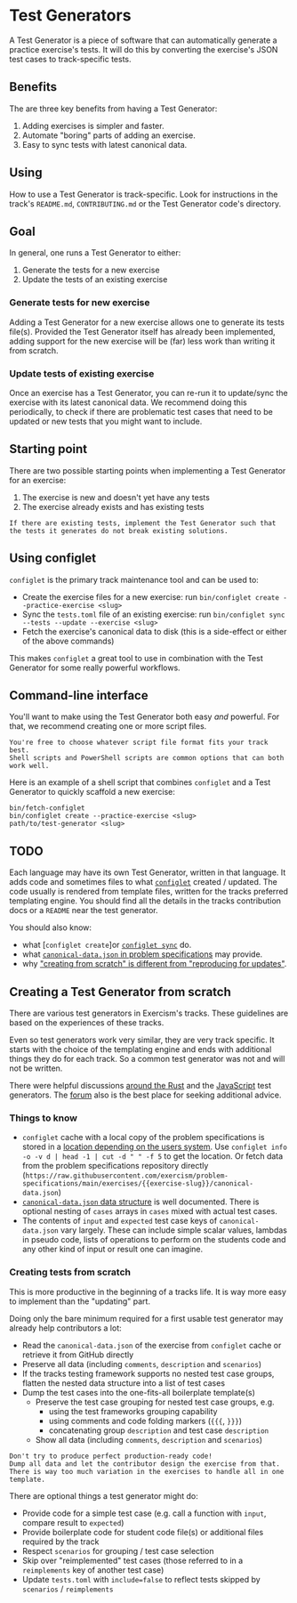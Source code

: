 # Test Generators

A Test Generator is a piece of software that can automatically generate a practice exercise's tests.
It will do this by converting the exercise's JSON test cases to track-specific tests.

## Benefits

The are three key benefits from having a Test Generator:

1. Adding exercises is simpler and faster.
2. Automate "boring" parts of adding an exercise.
3. Easy to sync tests with latest canonical data.

## Using

How to use a Test Generator is track-specific.
Look for instructions in the track's `README.md`, `CONTRIBUTING.md` or the Test Generator code's directory.

## Goal

In general, one runs a Test Generator to either:

1. Generate the tests for a new exercise
2. Update the tests of an existing exercise

### Generate tests for new exercise

Adding a Test Generator for a new exercise allows one to generate its tests file(s).
Provided the Test Generator itself has already been implemented, adding support for the new exercise will be (far) less work than writing it from scratch.

### Update tests of existing exercise

Once an exercise has a Test Generator, you can re-run it to update/sync the exercise with its latest canonical data.
We recommend doing this periodically, to check if there are problematic test cases that need to be updated or new tests that you might want to include.

## Starting point

There are two possible starting points when implementing a Test Generator for an exercise:

1. The exercise is new and doesn't yet have any tests
2. The exercise already exists and has existing tests

```exercism/caution
If there are existing tests, implement the Test Generator such that the tests it generates do not break existing solutions.
```

## Using configlet

`configlet` is the primary track maintenance tool and can be used to:

- Create the exercise files for a new exercise: run `bin/configlet create --practice-exercise <slug>`
- Sync the `tests.toml` file of an existing exercise: run `bin/configlet sync --tests --update --exercise <slug>`
- Fetch the exercise's canonical data to disk (this is a side-effect or either of the above commands)

This makes `configlet` a great tool to use in combination with the Test Generator for some really powerful workflows.

## Command-line interface

You'll want to make using the Test Generator both easy _and_ powerful.
For that, we recommend creating one or more script files.

```exercism/note
You're free to choose whatever script file format fits your track best.
Shell scripts and PowerShell scripts are common options that can both work well.
```

Here is an example of a shell script that combines `configlet` and a Test Generator to quickly scaffold a new exercise:

```shell
bin/fetch-configlet
bin/configlet create --practice-exercise <slug>
path/to/test-generator <slug>
```

## TODO

Each language may have its own Test Generator, written in that language.
It adds code and sometimes files to what [`configlet`](/docs/building/configlet) created / updated.
The code usually is rendered from template files, written for the tracks preferred templating engine.
You should find all the details in the tracks contribution docs or a `README` near the test generator.

You should also know:

- what [`configlet create`]or [`configlet sync`](/docs/building/configlet/sync) do.
- what [`canonical-data.json` in problem specifications](https://github.com/exercism/problem-specifications?tab=readme-ov-file#test-data-canonical-datajson) may provide.
- why ["creating from scratch" is different from "reproducing for updates"](#from-scratch-vs-updating).

## Creating a Test Generator from scratch

There are various test generators in Exercism's tracks.
These guidelines are based on the experiences of these tracks.

Even so test generators work very similar, they are very track specific.
It starts with the choice of the templating engine and ends with additional things they do for each track.
So a common test generator was not and will not be written.

There were helpful discussions [around the Rust](https://forum.exercism.org/t/advice-for-writing-a-test-generator/7178) and the [JavaScript](https://forum.exercism.org/t/test-generators-for-tracks/10615) test generators.
The [forum](https://forum.exercism.org/c/exercism/building-exercism/125) also is the best place for seeking additional advice.

### Things to know

- `configlet` cache with a local copy of the problem specifications is stored in a [location depending on the users system](https://nim-lang.org/docs/osappdirs.html#getCacheDir).
  Use `configlet info -o -v d | head -1 | cut -d " " -f 5` to get the location.
  Or fetch data from the problem specifications repository directly (`https://raw.githubusercontent.com/exercism/problem-specifications/main/exercises/{{exercise-slug}}/canonical-data.json`)
- [`canonical-data.json` data structure](https://github.com/exercism/problem-specifications?tab=readme-ov-file#test-data-canonical-datajson) is well documented. There is optional nesting of `cases` arrays in `cases` mixed with actual test cases.
- The contents of `input` and `expected` test case keys of `canonical-data.json` vary largely. These can include simple scalar values, lambdas in pseudo code, lists of operations to perform on the students code and any other kind of input or result one can imagine.

### Creating tests from scratch

This is more productive in the beginning of a tracks life.
It is way more easy to implement than the "updating" part.

Doing only the bare minimum required for a first usable test generator may already help contributors a lot:

- Read the `canonical-data.json` of the exercise from `configlet` cache or retrieve it from GitHub directly
- Preserve all data (including `comments`, `description` and `scenarios`)
- If the tracks testing framework supports no nested test case groups, flatten the nested data structure into a list of test cases
- Dump the test cases into the one-fits-all boilerplate template(s)
  - Preserve the test case grouping for nested test case groups, e.g.
    - using the test frameworks grouping capability
    - using comments and code folding markers (`{{{`, `}}}`)
    - concatenating group `description` and test case `description`
  - Show all data (including `comments`, `description` and `scenarios`)

```exercism/note
Don't try to produce perfect production-ready code!
Dump all data and let the contributor design the exercise from that.
There is way too much variation in the exercises to handle all in one template.
```

There are optional things a test generator might do:

- Provide code for a simple test case (e.g. call a function with `input`, compare result to `expected`)
- Provide boilerplate code for student code file(s) or additional files required by the track
- Respect `scenarios` for grouping / test case selection
- Skip over "reimplemented" test cases (those referred to in a `reimplements` key of another test case)
- Update `tests.toml` with `include=false` to reflect tests skipped by `scenarios` / `reimplements`

```

```
